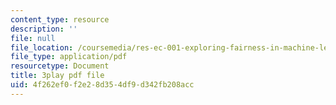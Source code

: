 ```yaml
---
content_type: resource
description: ''
file: null
file_location: /coursemedia/res-ec-001-exploring-fairness-in-machine-learning-for-international-development-spring-2020/4f262ef0f2e28d354df9d342fb208acc_hvcYz4yzS0w.pdf
file_type: application/pdf
resourcetype: Document
title: 3play pdf file
uid: 4f262ef0-f2e2-8d35-4df9-d342fb208acc
---
```

